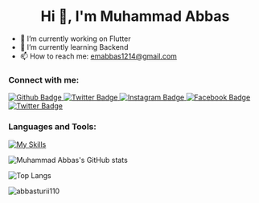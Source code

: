  <h1 align="center">Hi 👋, I'm Muhammad Abbas</h1>

- 🔭 I’m currently working on Flutter
- 🌱 I’m currently learning Backend
- 📫 How to reach me: emabbas1214@gmail.com
  
### Connect with me:
<div id="badges">
  <a href="https://github.com/abbasturii110">
    <img src="https://img.shields.io/badge/Github-white?style=for-the-badge&logo=Github&logoColor=black" alt="Github Badge"/>
  </a>
   <a href="https://linkedin.com/muhammadabbas110">
    <img src="https://img.shields.io/badge/LinkedIn-blue?style=for-the-badge&logo=linkedin&logoColor=white" alt="Twitter Badge"/>
  </a>
   <a href="https://www.instagram.com/i_emabbas">
    <img src="https://img.shields.io/badge/Instagram-purple?style=for-the-badge&logo=instagram&logoColor=white" alt="Instagram Badge"/>
  </a>
   <a href="https://fb.com/muhammadabbas2836">
    <img src="https://img.shields.io/badge/Facebook-blue?style=for-the-badge&logo=facebook&logoColor=white" alt="Facebook Badge"/>
  </a>
   <a href="https://twitter.com/Abbas_Turii">
    <img src="https://img.shields.io/badge/Twitter-blue?style=for-the-badge&logo=twitter&logoColor=white" alt="Twitter Badge"/>
  </a>
  
</div>

### Languages and Tools:
[![My Skills](https://skillicons.dev/icons?i=flutter,dart,firebase,github,git,postman&perline=4)](https://skillicons.dev)

![Muhammad Abbas's GitHub stats](https://github-readme-stats.vercel.app/api?username=abbasturii110&show_icons=true&theme=dark)

![Top Langs](https://github-readme-stats.vercel.app/api/top-langs/?username=abbasturii110&theme=dark)


<p><img align="center" src="https://github-readme-streak-stats.herokuapp.com/?user=abbasturii110&theme=dark" alt="abbasturii110" /></p>


